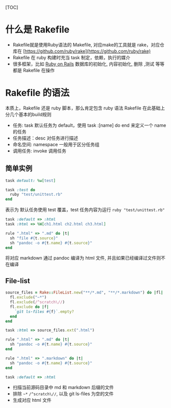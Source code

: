[TOC]

# 什么是 Rakefile

- Rakefile就是使用Ruby语法的 Makefile, 对应make的工具就是 rake，对应仓库在 [https://github.com/ruby/rake](https://github.com/ruby/rake)
- Rakefile 在 ruby 构建时充当 task 制定，依赖，执行的媒介
- 很多框架，比如 [Ruby on Rails](https://github.com/rails/rails) 数据库的初始化, 内容初始化, 删除 ,测试 等等都是 Rakefile 在操作

# Rakefile 的语法

本质上，Rakefile 还是 ruby 脚本，那么肯定包含 ruby 语法
Rakefile 在此基础上分几个基本的build规则
- 任务:  task 默认任务为 default，使用 task :[name] do end 来定义一个 name 的任务
- 任务描述：desc 对任务进行描述
- 命名空间: namespace 一般用于区分任务组
- 调用任务: invoke 调用任务

## 简单实例

```ruby
task default: %w[test]

task :test do
  ruby "test/unittest.rb"
end
```
表示为 默认任务使用 test 覆盖，test 任务内容为运行 `ruby "test/unittest.rb"`


```ruby
task :default => :html
task :html => %W[ch1.html ch2.html ch3.html]

rule ".html" => ".md" do |t|
  sh "file #{t.source}"
  sh "pandoc -o #{t.name} #{t.source}"
end
```
将对应 markdown 通过 pandoc 编译为 html 文件, 并且如果已经编译过文件则不在编译

## File-list

```ruby
source_files = Rake::FileList.new("**/*.md", "**/*.markdown") do |fl|
  fl.exclude("~*")
  fl.exclude(/^scratch\//)
  fl.exclude do |f|
    `git ls-files #{f}`.empty?
  end
end

task :html => source_files.ext(".html")

rule ".html" => ".md" do |t|
  sh "pandoc -o #{t.name} #{t.source}"
end

rule ".html" => ".markdown" do |t|
  sh "pandoc -o #{t.name} #{t.source}"
end

task :default => :html
```
- 扫描当前源码目录中 md 和 markdown 后缀的文件
- 排除 `~*` `/^scratch\//`, 以及 git ls-files 为空的文件
- 生成对应 html 文件